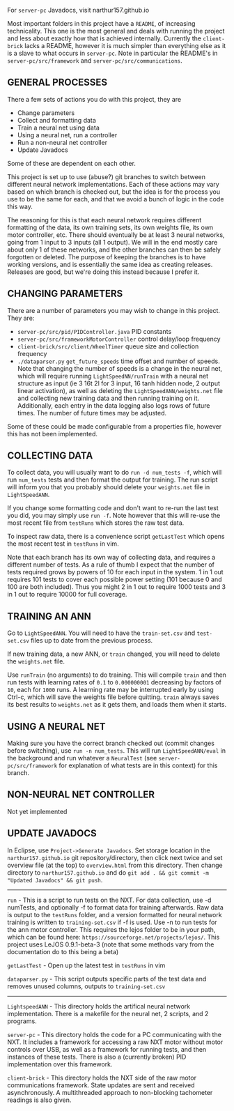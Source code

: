 For `server-pc` Javadocs, visit narthur157.github.io

Most important folders in this project have a `README`, of increasing technicality. This one is the most general and deals with running the project and less about exactly how that is achieved internally. Currently the `client-brick` lacks a README, however it is much simpler than everything else as it is a slave to what occurs in `server-pc`. Note in particular the README's in `server-pc/src/framework` and `server-pc/src/communications`.

GENERAL PROCESSES
---------

There a few sets of actions you do with this project, they are

- Change parameters
- Collect and formatting data
- Train a neural net using data
- Using a neural net, run a controller
- Run a non-neural net controller
- Update Javadocs

Some of these are dependent on each other. 

This project is set up to use (abuse?) git branches to switch between different neural network implementations.
Each of these actions may vary based on which branch is checked out, but the idea is for the process you use
to be the same for each, and that we avoid a bunch of logic in the code this way.

The reasoning for this is that each neural network requires different formatting of the data, its own training sets,
its own weights file, its own motor controller, etc. There should eventually be at least 3 neural networks, going from 1
input to 3 inputs (all 1 output). We will in the end mostly care about only 1 of these networks, and the other branches
can then be safely forgotten or deleted. The purpose of keeping the branches is to have working versions, and is essentially
the same idea as creating releases. Releases are good, but we're doing this instead because I prefer it.

CHANGING PARAMETERS
-------

There are a number of parameters you may wish to change in this project. They are:

- `server-pc/src/pid/PIDController.java` PID constants
- `server-pc/src/frameworkMotorController` control delay/loop frequency
- `client-brick/src/client/WheelTimer` queue size and collection frequency
- `./dataparser.py` `get_future_speeds` time offset and number of speeds. Note that changing the number of speeds is a change in the neural net, which will require running `LightSpeedNN/runTrain` with a neural net structure as input (ie 3 16t 2l for 3 input, 16 tanh hidden node, 2 output linear activation), as well as deleting the `LightSpeedANN/weights.net` file and collecting new training data and then running training on it. Additionally, each entry in the data logging also logs rows of future times. The number of future times may be adjusted.

Some of these could be made configurable from a properties file, however this has not been implemented.

COLLECTING DATA
-------

To collect data, you will usually want to do `run -d num_tests -f`, which will run `num_tests` tests and then format
the output for training. The run script will inform you that you probably should delete your `weights.net` file in `LightSpeedANN`.

If you change some formatting code and don't want to re-run the last test you did, you may simply use `run -f`. Note however that this
will re-use the most recent file from `testRuns` which stores the raw test data.

To inspect raw data, there is a convenience script `getLastTest` which opens the most recent test in `testRuns` in vim. 

Note that each branch has its own way of collecting data, and requires a different number of tests. As a rule of thumb I expect that
the number of tests required grows by powers of 10 for each input in the system. 1 in 1 out requires 101 tests to cover each possible
power setting (101 because 0 and 100 are both included). Thus you might 2 in 1 out to require 1000 tests and 3 in 1 out to require 10000
for full coverage.

TRAINING AN ANN
-------

Go to `LightSpeedANN`. You will need to have the `train-set.csv` and `test-set.csv` files up to date from the previous process.

If new training data, a new ANN, or `train` changed, you will need to delete the `weights.net` file.

Use `runTrain` (no arguments) to do training. This will compile `train` and then run tests with learning rates of `0.1` to `0.000000001` decreasing by factors of `10`, each for `1000` runs. A learning rate may be interrupted early by using Ctrl-c, which will save the weights file before quitting. `train` always saves its best results to `weights.net` as it gets them, and loads them when it starts. 


USING A NEURAL NET
-------

Making sure you have the correct branch checked out (commit changes before switching), use `run -n num_tests`. This will run `LightSpeedANN/eval` in the background and run whatever a `NeuralTest` (see `server-pc/src/framework` for explanation of what tests are in this context) for this branch. 

NON-NEURAL NET CONTROLLER
-------

Not yet implemented

UPDATE JAVADOCS
-------

In Eclipse, use `Project->Generate Javadocs`. Set storage location in the `narthur157.github.io` git repository/directory, then click next twice and set overview file (at the top) to `overview.html` from this directory. Then change directory to `narthur157.github.io` and do `git add . && git commit -m "Updated Javadocs" && git push`.

--------

`run` - This is a script to run tests on the NXT. For data collection, use -d numTests, and optionally -f to format data for training afterwards. Raw data is output to the `testRuns` folder, and a version formatted for neural network training is written to `training-set.csv` if -f is used. Use -n to run tests for the ann motor controller. This requires the lejos folder to be in your path, which can be found here: `https://sourceforge.net/projects/lejos/`. This project uses LeJOS 0.9.1-beta-3 (note that some methods vary from the documentation do to this being a beta)

`getLastTest` - Open up the latest test in `testRuns` in vim

`dataparser.py` - This script outputs specific parts of the test data and removes unused columns, outputs to `training-set.csv`

-----------------
`LightspeedANN` - This directory holds the artifical neural network implementation. There is a makefile for the neural net, 2 scripts, and 2 programs. 

`server-pc` - This directory holds the code for a PC communicating with the NXT. It includes a framework for accessing a raw NXT motor without motor controls over USB, as well as a framework for running tests, and then instances of these tests. There is also a (currently broken) PID implementation over this framework. 

`client-brick` - This directory holds the NXT side of the raw motor communications framework. State updates are sent and received asynchronously. A multithreaded approach to non-blocking tachometer readings is also given.

